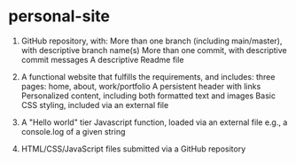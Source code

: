 # personal-site

1. GitHub repository, with:
   More than one branch (including main/master), with descriptive branch name(s)
   More than one commit, with descriptive commit messages
   A descriptive Readme file

2. A functional website that fulfills the requirements, and includes:
   three pages: home, about, work/portfolio
   A persistent header with links
   Personalized content, including both formatted text and images
   Basic CSS styling, included via an external file

3. A "Hello world" tier Javascript function, loaded via an external file
   e.g., a console.log of a given string

4. HTML/CSS/JavaScript files submitted via a GitHub repository
